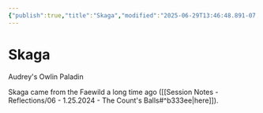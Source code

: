 ```yaml
---
{"publish":true,"title":"Skaga","modified":"2025-06-29T13:46:48.891-07:00","cssclasses":""}
---
```




# Skaga

Audrey's Owlin Paladin

Skaga came from the Faewild a long time ago ([[Session Notes - Reflections/06 - 1.25.2024 - The Count's Balls#^b333ee\|here]]).
